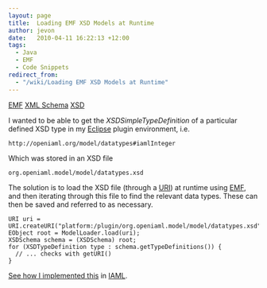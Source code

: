 ```yaml
---
layout: page
title:  Loading EMF XSD Models at Runtime
author: jevon
date:   2010-04-11 16:22:13 +12:00
tags:
  - Java
  - EMF
  - Code Snippets
redirect_from:
  - "/wiki/Loading EMF XSD Models at Runtime"
---
```


[EMF](EMF.md) [XML Schema](xml-schema.md) [XSD](xsd.md)

I wanted to be able to get the _XSDSimpleTypeDefinition_ of a particular defined XSD type in my [Eclipse](Eclipse.md) plugin environment, i.e.

`http://openiaml.org/model/datatypes#iamlInteger`

Which was stored in an XSD file

`org.openiaml.model/model/datatypes.xsd`

The solution is to load the XSD file (through a [URI](uri.md)) at runtime using [EMF](EMF.md), and then iterating through this file to find the relevant data types. These can then be saved and referred to as necessary.

```
URI uri = URI.createURI("platform:/plugin/org.openiaml.model/model/datatypes.xsd");
EObject root = ModelLoader.load(uri);
XSDSchema schema = (XSDSchema) root;
for (XSDTypeDefinition type : schema.getTypeDefinitions()) {
  // ... checks with getURI()
}
```

<a href="http://code.google.com/p/iaml/source/browse/trunk/org.openiaml.model/src/org/openiaml/model/datatypes/BuiltinDataTypes.java?spec=svn1878&r=1878#111">See how I implemented this</a> in [IAML](IAML.md).
